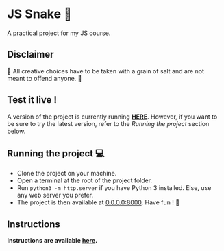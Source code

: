 # JS Snake 🐍
A practical project for my JS course.

## Disclaimer

🛑 All creative choices have to be taken with a grain of salt and are not meant to offend anyone. 🛑

## Test it live ! 
A version of the project is currently running **[HERE](http://51.77.193.23:8000/)**.
However, if you want to be sure to try the latest version, refer to the *Running the project* section below.

## Running the project 💻

* Clone the project on your machine.
* Open a terminal at the root of the project folder.
* Run `python3 -m http.server` if you have Python 3 installed. Else, use any web server you prefer. 
* The project is then available at [0.0.0.0:8000](0.0.0.0:8000). Have fun ! 🐍

## Instructions 

**Instructions are available [here](https://perso.liris.cnrs.fr/pierre-antoine.champin/enseignement/intro-js/s6.html).**